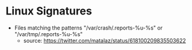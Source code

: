 Linux Signatures
================

* Files matching the patterns "/var/crash/.reports-%u-%s" or "/var/tmp/.reports-%u-%s" 
  * source: https://twitter.com/matalaz/status/618100209835503622
